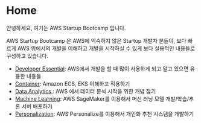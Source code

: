 # Home

안녕하세요, 여기는 AWS Startup Bootcamp 입니다.

AWS Startup Bootcamp 은 AWS에 익숙하지 않은 Startup 개발자 분들이, 보다 빠르게 AWS 위에서의 개발을 이해하고 개발을 시작하실 수 있게 보다 실용적인 내용들로 구성하고 있습니다.

* [Developer Essential](developer-essential/overview.md): AWS에서 개발을 할 때 많이 사용하게 되고 알고 있으면 유용한 내용들
* [Container](broken-reference): Amazon ECS, EKS 이해하고 적용하기
* [Data Analytics ](aws-ai-ml/analytics.md): AWS 에서 데이터 분석 시작을 위한 개념 잡기
* [Machine Learning](ai-ml/): AWS SageMaker를 이용해서 머신 러닝 모델 개발/학습/추론 서버 배포하기
* [Personalization](ai-ml-and-personalization/personalized-recommendations.md): AWS Personalize를 이용해서 개인화 추천 시스템을 개발하기&#x20;

